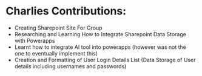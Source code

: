 # Charlies Contributions:
- Creating Sharepoint Site For Group
- Researching and Learning How to Integrate Sharepoint Data Storage with Powerapps
- Learnt how to integrate AI tool into powerapps (however was not the one to eventually implement this)
- Creation and Formatting of User Login Details List (Data Storage of User details including usernames and passwords)
